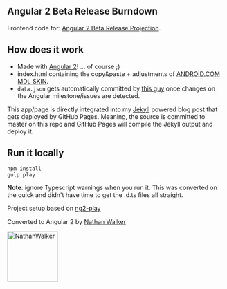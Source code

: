 Angular 2 Beta Release Burndown 
---

Frontend code for: [Angular 2 Beta Release Projection](http://juristr.com/apps/ng2beta/).


## How does it work

- Made with [Angular 2](https://angular.io)! ... of course ;)
- index.html containing the copy&paste + adjustments of [ANDROID.COM MDL SKIN](http://www.getmdl.io/templates/android-dot-com/index.html).
- `data.json` gets automatically committed by [this guy](https://github.com/juristr/github-milestone-burndown) once changes on the Angular milestone/issues are detected. 

This app/page is directly integrated into my [Jekyll](https://jekyllrb.com/) powered blog post that gets
deployed by GitHub Pages. Meaning, the source is committed to master on this repo
and GitHub Pages will compile the Jekyll output and deploy it.

## Run it locally

```
npm install
gulp play
```

**Note**: ignore Typescript warnings when you run it. This was converted on the quick and didn't have time to get the .d.ts files all straight.

Project setup based on [ng2-play](https://github.com/pkozlowski-opensource/ng2-play)

Converted to Angular 2 by [Nathan Walker](https://github.com/NathanWalker)

[<img alt="NathanWalker" src="https://avatars.githubusercontent.com/u/457187?v=3&s=117" width="117">](https://github.com/NathanWalker)

